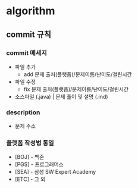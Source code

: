 # algorithm

## commit 규칙

### commit 메세지

- 파일 추가
  - add 문제 출처(플랫폼)/문제이름/난이도/걸린시간
- 파일 수정
  - fix 문제 출처(플랫폼)/문제이름/난이도/걸린시간
- 소스파일 (.java) | 문제 풀이 및 설명 (.md)

### description

- 문제 주소

### 플랫폼 작성법 통일

- [BOJ] - 백준
- [PGS] - 프로그래머스
- [SEA] - 삼성 SW Expert Academy
- [ETC] - 그 외
